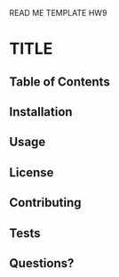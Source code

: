 READ ME TEMPLATE HW9
  # TITLE
  ## Table of Contents
  ## Installation
  ## Usage
  ## License
  ## Contributing
  ## Tests
  ## Questions?

  

